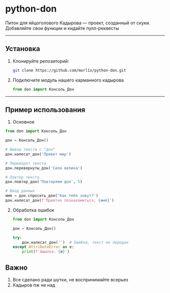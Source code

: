 # python-don

Питон для яйцоголового Кадырова — проект, созданный от скуки. Добавляйте свои функции и кидайте пулл-реквесты

---

## Установка

1. Клонируйте репозиторий:
   ```bash
   git clone https://github.com/morl1x/python-don.git
   ```
2. Подключите модуль нашего карманного кадырова
   ```python
   from don import Консоль_Дон
   ```
   
---

## Пример использования
1. Основное
  ```python
  from don import Консоль_Дон

  дон = Консоль_Дон()
  
  # Вывод текста с "дон"
  дон.напесат_дон('Привет мир')
  
  # Переворот текста
  дон.перевернуты_дон('Сила велика')
  
  # Повтор текста
  дон.повтор_дон('Повторяем дон', 5)
  
  # Ввод данных
  имя = дон.спросить_дон('Как тебя зовут?')
  дон.напесат_дон(f'Приятно познакомиться, {имя}')

  ```
 2. Обработка ошибок
    ```python
    from don import Консоль_Дон

    дон = Консоль_Дон()
    
    try:
        дон.напесат_дон('')  # Ошибка, текст не передан
    except AttributeError as e:
        print(f'Ашыпка: {e}')

    ```

## Важно
1. Все сделано ради шутки, не воспринимайте всерьез
2. Кадыров пж не над
